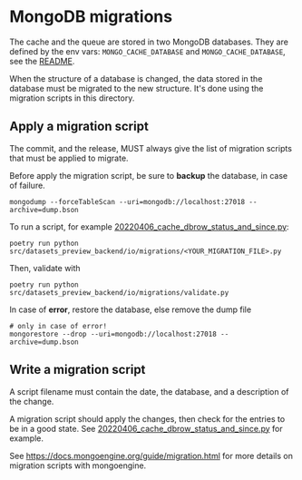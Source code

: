# MongoDB migrations

The cache and the queue are stored in two MongoDB databases. They are defined by the env vars: `MONGO_CACHE_DATABASE` and `MONGO_CACHE_DATABASE`, see the [README](../../../../README.md).

When the structure of a database is changed, the data stored in the database must be migrated to the new structure. It's done using the migration scripts in this directory.

## Apply a migration script

The commit, and the release, MUST always give the list of migration scripts that must be applied to migrate.

Before apply the migration script, be sure to **backup** the database, in case of failure.

```shell
mongodump --forceTableScan --uri=mongodb://localhost:27018 --archive=dump.bson
```

To run a script, for example [20220406_cache_dbrow_status_and_since.py](./20220406_cache_dbrow_status_and_since.py):

```shell
poetry run python src/datasets_preview_backend/io/migrations/<YOUR_MIGRATION_FILE>.py
```

Then, validate with

```shell
poetry run python src/datasets_preview_backend/io/migrations/validate.py
```

In case of **error**, restore the database, else remove the dump file

```shell
# only in case of error!
mongorestore --drop --uri=mongodb://localhost:27018 --archive=dump.bson
```

## Write a migration script

A script filename must contain the date, the database, and a description of the change.

A migration script should apply the changes, then check for the entries to be in a good state. See [20220406_cache_dbrow_status_and_since.py](./20220406_cache_dbrow_status_and_since.py) for example.

See https://docs.mongoengine.org/guide/migration.html for more details on migration scripts with mongoengine.
